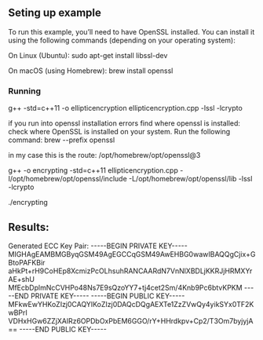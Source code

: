 ## Seting up example

To run this example, you’ll need to have OpenSSL installed. You can install it using the following commands (depending on your operating system):

On Linux (Ubuntu):
sudo apt-get install libssl-dev

On macOS (using Homebrew):
brew install openssl

### Running 

g++ -std=c++11 -o ellipticencryption ellipticencryption.cpp -lssl -lcrypto

if you run into openssl installation errors find where openssl is installed:
check where OpenSSL is installed on your system. Run the following command:
brew --prefix openssl

in my case this is the route:
/opt/homebrew/opt/openssl@3

g++ -o encrypting -std=c++11 ellipticencryption.cpp -I/opt/homebrew/opt/openssl/include -L/opt/homebrew/opt/openssl/lib -lssl -lcrypto

./encrypting

## Results:
Generated ECC Key Pair:
-----BEGIN PRIVATE KEY-----
MIGHAgEAMBMGByqGSM49AgEGCCqGSM49AwEHBG0wawIBAQQgCjix+GBtoPAFKBir
aHkPt+rH9CoHEp8XcmizPcOLhsuhRANCAARdN7VnNlXBDLjKKRJjHRMXYrAE+shU
MfEcbDplmNcCVHPo48Ns7E9sQzoYY7+tj4cet2Sm/4Knb9Pc6btvKPKM
-----END PRIVATE KEY-----
-----BEGIN PUBLIC KEY-----
MFkwEwYHKoZIzj0CAQYIKoZIzj0DAQcDQgAEXTe1ZzZVwQy4yikSYx0TF2KwBPrI
VDHxHGw6ZZjXAlRz6OPDbOxPbEM6GGO/rY+HHrdkpv+Cp2/T3Om7byjyjA==
-----END PUBLIC KEY-----

